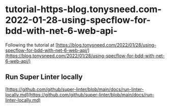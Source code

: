 # tutorial-https-blog.tonysneed.com-2022-01-28-using-specflow-for-bdd-with-net-6-web-api-
Following the tutorial at [https://blog.tonysneed.com/2022/01/28/using-specflow-for-bdd-with-net-6-web-api/](https://blog.tonysneed.com/2022/01/28/using-specflow-for-bdd-with-net-6-web-api/)

## Run Super Linter locally

[https://github.com/github/super-linter/blob/main/docs/run-linter-locally.md](https://github.com/github/super-linter/blob/main/docs/run-linter-locally.md)
